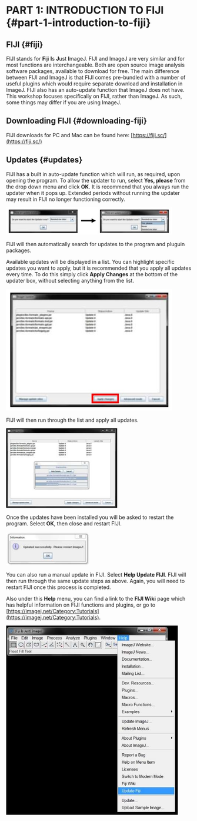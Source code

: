 # PART 1: INTRODUCTION TO FIJI {#part-1-introduction-to-fiji}

## FIJI {#fiji}

FIJI stands for **F**iji **I**s **J**ust **I**mageJ. FIJI and ImageJ are very similar and for most functions are interchangeable. Both are open source image analysis software packages, available to download for free. The main difference between FIJI and ImageJ is that FIJI comes pre-bundled with a number of useful plugins which would require separate download and installation in ImageJ. FIJI also has an auto-update function that ImageJ does not have. This workshop focuses specifically on FIJI, rather than ImageJ. As such, some things may differ if you are using ImageJ.

## Downloading FIJI {#downloading-fiji}

FIJI downloads for PC and Mac can be found here: [https://fiji.sc/](https://fiji.sc/)

## Updates {#updates}

FIJI has a built in auto-update function which will run, as required, upon opening the program. To allow the updater to run, select **Yes, please** from the drop down menu and click **OK**. It is recommend that you always run the updater when it pops up. Extended periods without running the updater may result in FIJI no longer functioning correctly.

![](/assets/part1/auto_update.jpg)

FIJI will then automatically search for updates to the program and pluguin packages.

Available updates will be displayed in a list. You can highlight specific updates you want to apply, but it is recommended that you apply all updates every time. To do this simply click **Apply Changes** at the bottom of the updater box, without selecting anything from the list.

![](/assets/part1/auto_update_apply_changes.jpg)

FIJI will then run through the list and apply all updates.

![](/assets/part1/auto_update_applying_updates.jpg)

Once the updates have been installed you will be asked to restart the program. Select **OK**, then close and restart FIJI.

![](/assets/part1/auto_update_successful.jpg)

You can also run a manual update in FIJI. Select **Help Update FIJI**. FIJI will then run through the same update steps as above. Again, you will need to restart FIJI once this process is completed.

Also under this **Help** menu, you can find a link to the **FIJI Wiki** page which has helpful information on FIJI functions and plugins, or go to [https://imagej.net/Category:Tutorials](https://imagej.net/Category:Tutorials).

![](/assets/part1/auto_update_menu.jpg)

